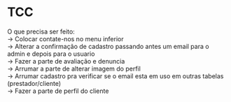 # TCC

O que precisa ser feito:  
-> Colocar contate-nos no menu inferior  
-> Alterar a confirmação de cadastro passando antes um email para o admin e depois para o usuario   
-> Fazer a parte de avaliação e denuncia    
-> Arrumar a parte de alterar imagem do perfil  
-> Arrumar cadastro pra verificar se o email esta em uso em outras tabelas (prestador/cliente)  
-> Fazer a parte de perfil do cliente   